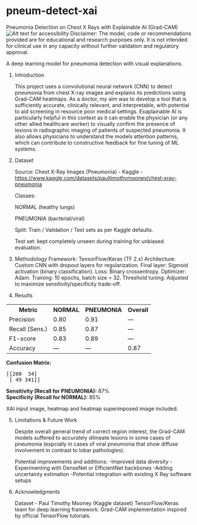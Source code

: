 # pneum-detect-xai
Pneumonia Detection on Chest X Rays with Explainable AI (Grad-CAM)
![Alt text for accessibility](outputs/heatmap_superimposed.jpg)
Disclaimer: The model, code or recommendations provided are for educational and research purposes only. It is not intended for clinical use in any capacity without further validation and regulatory approval.

A deep learning model for pneumonia detection with visual explanations.

1. Introduction
   
   This project uses a convolutional neural network (CNN) to detect pneumonia from chest X-ray images and explains its predictions using Grad-CAM heatmaps.
   As a doctor, my aim was to develop a tool that is sufficiently accurate, clinically relevant, and interpretable, with potential to aid screening in resource        poor medical settings.
   Exaplainable AI is particularly helpful in this context as it can enable the physician (or any other allied healthcare worker) to visually confirm the presence     of lesions in radiographic imaging of patients of suspected pneumonia. It also allows physicians to understand the models attention patterns, which can             contribute to constructive feedback for fine tuning of ML systems.

3. Dataset
   
	Source: Chest X-Ray Images (Pneumonia) - Kaggle - https://www.kaggle.com/datasets/paultimothymooney/chest-xray-pneumonia

	Classes:

	NORMAL (healthy lungs)

 	PNEUMONIA (bacterial/viral)

	Split: Train / Validation / Test sets as per Kaggle defaults.

	Test set: kept completely unseen during training for unbiased evaluation.

3. Methodology
	Framework: TensorFlow/Keras (TF 2.x)
	Architecture: Custom CNN with dropout layers for regularization.
	Final layer: Sigmoid activation (binary classification).
	Loss: Binary crossentropy.
	Optimizer: Adam.
	Training: 10 epochs, batch size = 32.
	Threshold tuning: Adjusted to maximize sensitivity/specificity trade-off.

4. Results
<table>
  <tr>
    <th>Metric</th>
    <th>NORMAL</th>
    <th>PNEUMONIA</th>
    <th>Overall</th>
  </tr>
  <tr>
    <td>Precision</td>
    <td>0.80</td>
    <td>0.91</td>
    <td>—</td>
  </tr>
  <tr>
    <td>Recall (Sens.)</td>
    <td>0.85</td>
    <td>0.87</td>
    <td>—</td>
  </tr>
  <tr>
    <td>F1-score</td>
    <td>0.83</td>
    <td>0.89</td>
    <td>—</td>
  </tr>
  <tr>
    <td>Accuracy</td>
    <td>—</td>
    <td>—</td>
    <td>0.87</td>
  </tr>
</table>

**Confusion Matrix:**
<pre>
[[200  34]
 [ 49 341]]
</pre>

<p><b>Sensitivity (Recall for PNEUMONIA):</b> 87%<br>
<b>Specificity (Recall for NORMAL):</b> 85%</p>

XAI input image, heatmap and heatmap superimposed image included.

5. Limitations & Future Work
   
	Despite overall general trend of correct region interest, the Grad-CAM models suffered to accurately dilineate lesions in some cases of pneumonia (espcially in 		cases of viral pneumonia that show diffuse involvement in contrast to lobar pathologies).

	Potential improvements and additions:
	-Improved data diversity
	-Experimenting with DenseNet or EfficientNet backbones
	-Adding uncertainty estimation
	-Potential integration with existing X Ray software setups

7. Acknowledgments
   
	Dataset - Paul Timothy Mooney (Kaggle dataset)
	TensorFlow/Keras team for deep learning framework.
	Grad-CAM implementation inspired by official TensorFlow tutorials.
